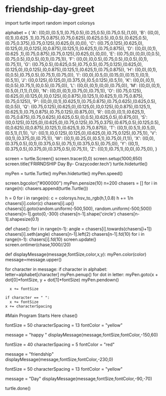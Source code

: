 # friendship-day-greet
import turtle
import random
import colorsys


alphabet = {
    'A': ((0,0),(0.5,1),(0.75,0.5),(0.25,0.5),(0.75,0.5),(1,0)),
    'B': ((0,0),(0,1),(0.625 ,1),(0.75,0.875),(0.75,0.625),(0.625,0.5),(0,0.5),(0.625,0.5),(0.75,0.375),(0.75,0.125),(0.625,0),(0,0)),
    'C': ((0.75,0.125),(0.625,0),(0.125,0),(0,0.125),(0,0.875),(0.125,1),(0.625,1),(0.75,0.875)),
    'D': ((0,0),(0,1),(0.625 ,1),(0.75,0.875),(0.75,0.125),(0.625,0),(0,0)),
    'E': ((0.75,0),(0,0),(0,0.5),(0.75,0.5),(0,0.5),(0,1),(0.75,1)),
    'F': ((0,0),(0,0.5),(0.75,0.5),(0,0.5),(0,1),(0.75,1)),
    'G': ((0.75,0.5),(0.625,0.5),(0.75,0.5),(0.75,0.125),(0.625,0),(0.125,0),(0,0.125),(0,0.875),(0.125,1),(0.625,1),(0.75,0.875)),
    'H': ((0,0),(0,1),(0,0.5),(0.75,0.5),(0.75,1),(0.75,0)),
    'I': ((0,0),(0.5,0),(0.15,0),(0.15,1),(0,1),(0.5,1)),
    'J': ((0,0.125),(0.125,0),(0.375,0),(0.5,0.125),(0.5,1)),
    'K': ((0,0),(0,1),(0,0.5),(0.75,1),(0,0.5),(0.75,0)),
    'L': ((0,0),(0,1),(0,0),(0.75,0)),
    'M': ((0,0),(0,1),(0.5,0),(1,1),(1,0)),
    'N': ((0,0),(0,1),(0.75,0),(0.75,1)),
    'O': ((0.75,0.125),(0.625,0),(0.125,0),(0,0.125),(0,0.875),(0.125,1),(0.625,1),(0.75,0.875),(0.75,0.125)),
    'P': ((0,0),(0,1),(0.625,1),(0.75,0.875),(0.75,0.625),(0.625,0.5),(0,0.5)),
    'Q': ((0.75,0.125),(0.625,0),(0.125,0),(0,0.125),(0,0.875),(0.125,1),(0.625,1),(0.75,0.875),(0.75,0.125),(0.875,0)),
    'R': ((0,0),(0,1),(0.625,1),(0.75,0.875),(0.75,0.625),(0.625,0.5),(0,0.5),(0.625,0.5),(0.875,0)),
    'S': ((0,0.125),(0.125,0),(0.625,0),(0.75,0.125),(0.75,0.375),(0.675,0.5),(0.125,0.5),(0,0.625),(0,0.875),(0.125,1),(0.625,1),(0.75,0.875)),
    'T': ((0,1),(0.5,1),(0.5,0),(0.5,1),(1,1)),
    'U': ((0,1),(0,0.125),(0.125,0),(0.625,0),(0.75,0.125),(0.75,1)),
    'V': ((0,1),(0.375,0),(0.75,1)),
    'W': ((0,1),(0.25,0),(0.5,1),(0.75,0),(1,1)),
    'X': ((0,0),(0.375,0.5),(0,1),(0.375,0.5),(0.75,1),(0.375,0.5),(0.75,0)),
    'Y': ((0,1),(0.375,0.5),(0.375,0),(0.375,0.5),(0.75,1)),
    'Z': ((0,1),(0.75,1),(0,0),(0.75,0)),
}


screen = turtle.Screen()
screen.tracer(0,0)
screen.setup(1000,650)
screen.title('FRIRNDSHIP Day By- Crazycoder.tech')
turtle.hideturtle()
    


myPen = turtle.Turtle()
myPen.hideturtle()
myPen.speed()

screen.bgcolor("#000000")
myPen.pensize(10)
n=200
chasers = []
for i in range(n):
    chasers.append(turtle.Turtle())

h = 0
for i in range(n):
    c = colorsys.hsv_to_rgb(h,1,0.8)
    h += 1/n
    chasers[i].color(c)
    chasers[i].up()
    chasers[i].goto(random.uniform(-500,500), random.uniform(-500,500))
chasers[n-1].goto(0,-300)
chasers[n-1].shape('circle')
chasers[n-1].shapesize(0.1)

def chase():
    for i in range(n-1):
        angle = chasers[i].towards(chasers[i+1])
        chasers[i].seth(angle)
    chasers[n-1].left(2)
    chasers[n-1].fd(10)
    for i in range(n-1):
        chasers[i].fd(10)
    screen.update()
    screen.ontimer(chase,1000//20)
    


def displayMessage(message,fontSize,color,x,y):
  myPen.color(color)
  message=message.upper()
  
  for character in message:
    if character in alphabet:
      letter=alphabet[character]
      myPen.penup()
      for dot in letter:
        myPen.goto(x + dot[0]*fontSize, y + dot[1]*fontSize)
        myPen.pendown()
        
      x += fontSize
      
    if character == " ":
      x += fontSize
    x += characterSpacing 

#Main Program Starts Here
chase()

fontSize = 50
characterSpacing = 13
fontColor = "yellow"

message = "happy "
displayMessage(message,fontSize,fontColor,-150,60)

fontSize = 40
characterSpacing = 5
fontColor = "red"

message = "friendship"
displayMessage(message,fontSize,fontColor,-230,0)

fontSize = 50
characterSpacing = 13
fontColor = "yellow"

message = "Day"
displayMessage(message,fontSize,fontColor,-90,-70)



turtle.done()
